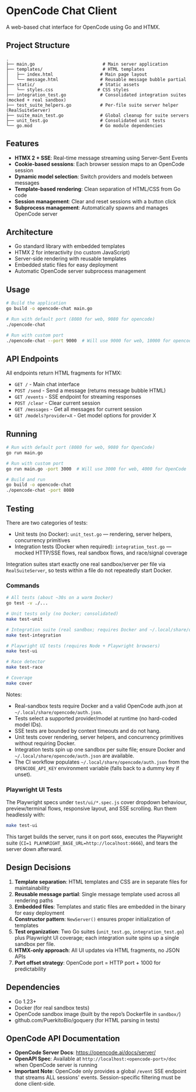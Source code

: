 # OpenCode Chat Client

A web-based chat interface for OpenCode using Go and HTMX.

## Project Structure

```
.
├── main.go                          # Main server application
├── templates/                       # HTML templates
│   ├── index.html                  # Main page layout
│   └── message.html                # Reusable message bubble partial
├── static/                         # Static assets
│   └── styles.css                 # CSS styles
├── integration_test.go             # Consolidated integration suites (mocked + real sandbox)
├── test_suite_helpers.go           # Per-file suite server helper (RealSuiteServer)
├── suite_main_test.go              # Global cleanup for suite servers
├── unit_test.go                    # Consolidated unit tests
└── go.mod                          # Go module dependencies
```

## Features

- **HTMX 2 + SSE**: Real-time message streaming using Server-Sent Events
- **Cookie-based sessions**: Each browser session maps to an OpenCode session
- **Dynamic model selection**: Switch providers and models between messages
- **Template-based rendering**: Clean separation of HTML/CSS from Go code
- **Session management**: Clear and reset sessions with a button click
- **Subprocess management**: Automatically spawns and manages OpenCode server

## Architecture

- Go standard library with embedded templates
- HTMX 2 for interactivity (no custom JavaScript)
- Server-side rendering with reusable templates
- Embedded static files for easy deployment
- Automatic OpenCode server subprocess management

## Usage

```bash
# Build the application
go build -o opencode-chat main.go

# Run with default port (8080 for web, 9080 for opencode)
./opencode-chat

# Run with custom port
./opencode-chat --port 9000  # Will use 9000 for web, 10000 for opencode
```

## API Endpoints

All endpoints return HTML fragments for HTMX:

- `GET /` - Main chat interface
- `POST /send` - Send a message (returns message bubble HTML)
- `GET /events` - SSE endpoint for streaming responses
- `POST /clear` - Clear current session
- `GET /messages` - Get all messages for current session
- `GET /models?provider=X` - Get model options for provider X

## Running

```bash
# Run with default port (8080 for web, 9080 for OpenCode)
go run main.go

# Run with custom port
go run main.go -port 3000  # Will use 3000 for web, 4000 for OpenCode

# Build and run
go build -o opencode-chat
./opencode-chat -port 8080
```

## Testing

There are two categories of tests:

- Unit tests (no Docker): `unit_test.go` — rendering, server helpers, concurrency primitives
- Integration tests (Docker when required): `integration_test.go` — mocked HTTP/SSE flows, real sandbox flows, and race/signal coverage

Integration suites start exactly one real sandbox/server per file via `RealSuiteServer`, so tests within a file do not repeatedly start Docker.

### Commands

```bash
# All tests (about ~30s on a warm Docker)
go test -v ./...

# Unit tests only (no Docker; consolidated)
make test-unit

# Integration suite (real sandbox; requires Docker and ~/.local/share/opencode/auth.json)
make test-integration

# Playwright UI tests (requires Node + Playwright browsers)
make test-ui

# Race detector
make test-race

# Coverage
make cover
```

Notes:
- Real-sandbox tests require Docker and a valid OpenCode auth.json at `~/.local/share/opencode/auth.json`.
- Tests select a supported provider/model at runtime (no hard-coded model IDs).
- SSE tests are bounded by context timeouts and do not hang.
- Unit tests cover rendering, server helpers, and concurrency primitives without requiring Docker.
- Integration tests spin up one sandbox per suite file; ensure Docker and `~/.local/share/opencode/auth.json` are available.
- The CI workflow populates `~/.local/share/opencode/auth.json` from the `OPENCODE_API_KEY` environment variable (falls back to a dummy key if unset).

### Playwright UI Tests

The Playwright specs under `test/ui/*.spec.js` cover dropdown behaviour, preview/terminal flows, responsive layout, and SSE scrolling. Run them headlessly with:

```bash
make test-ui
```

This target builds the server, runs it on port `6666`, executes the Playwright suite (`CI=1 PLAYWRIGHT_BASE_URL=http://localhost:6666`), and tears the server down afterward.

## Design Decisions

1. **Template separation**: HTML templates and CSS are in separate files for maintainability
2. **Reusable message partial**: Single message template used across all rendering paths
3. **Embedded files**: Templates and static files are embedded in the binary for easy deployment
4. **Constructor pattern**: `NewServer()` ensures proper initialization of templates
5. **Test organization**: Two Go suites (`unit_test.go`, `integration_test.go`) plus Playwright UI coverage; each integration suite spins up a single sandbox per file.
6. **HTMX-only approach**: All UI updates via HTML fragments, no JSON APIs
7. **Port offset strategy**: OpenCode port = HTTP port + 1000 for predictability

## Dependencies

- Go 1.23+
- Docker (for real sandbox tests)
- OpenCode sandbox image (built by the repo’s Dockerfile in `sandbox/`)
- github.com/PuerkitoBio/goquery (for HTML parsing in tests)

## OpenCode API Documentation

- **OpenCode Server Docs**: https://opencode.ai/docs/server/
- **OpenAPI Spec**: Available at `http://localhost:<opencode-port>/doc` when OpenCode server is running
- **Important Note**: OpenCode only provides a global `/event` SSE endpoint that streams ALL sessions' events. Session-specific filtering must be done client-side.
